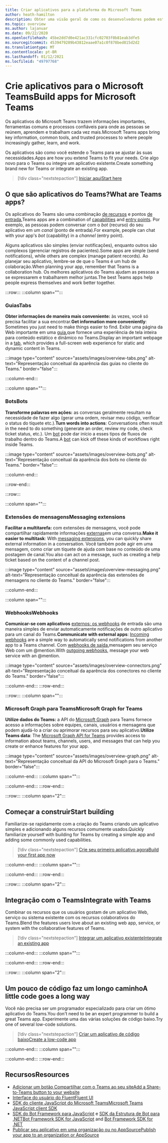```yaml
---
title: Criar aplicativos para a plataforma do Microsoft Teams
author: heath-hamilton
description: Obter uma visão geral de como os desenvolvedores podem estender os recursos do Microsoft Teams com aplicativos personalizados.
ms.topic: overview
ms.author: lajanuar
ms.date: 09/22/2020
ms.openlocfilehash: 45be2dd7d0e421ac331cfc02703f0b81eab3dfe5
ms.sourcegitcommit: 4539479289b43812eaae07a1c0f878bed815d2d2
ms.translationtype: MT
ms.contentlocale: pt-BR
ms.lasthandoff: 01/12/2021
ms.locfileid: "49797768"
---
```

# <a name="build-apps-for-microsoft-teams"></a><span data-ttu-id="828c8-103">Crie aplicativos para o Microsoft Teams</span><span class="sxs-lookup"><span data-stu-id="828c8-103">Build apps for Microsoft Teams</span></span>

<span data-ttu-id="828c8-104">Os aplicativos do Microsoft Teams trazem informações importantes, ferramentas comuns e processos confiáveis para onde as pessoas se reúnem, aprendem e trabalham cada vez mais.</span><span class="sxs-lookup"><span data-stu-id="828c8-104">Microsoft Teams apps bring key information, common tools, and trusted processes to where people increasingly gather, learn, and work.</span></span>

<span data-ttu-id="828c8-105">Os aplicativos são como você estende o Teams para se ajustar às suas necessidades.</span><span class="sxs-lookup"><span data-stu-id="828c8-105">Apps are how you extend Teams to fit your needs.</span></span> <span data-ttu-id="828c8-106">Crie algo novo para o Teams ou integre um aplicativo existente.</span><span class="sxs-lookup"><span data-stu-id="828c8-106">Create something brand new for Teams or integrate an existing app.</span></span>

> [!div class="nextstepaction"]
> [<span data-ttu-id="828c8-107">Iniciar aqui</span><span class="sxs-lookup"><span data-stu-id="828c8-107">Start here</span></span>](build-your-first-app/build-first-app-overview.md)

## <a name="what-are-teams-apps"></a><span data-ttu-id="828c8-108">O que são aplicativos do Teams?</span><span class="sxs-lookup"><span data-stu-id="828c8-108">What are Teams apps?</span></span>

<span data-ttu-id="828c8-109">Os aplicativos do Teams são uma combinação [de recursos](concepts/capabilities-overview.md) e pontos [de entrada.](concepts/extensibility-points.md)</span><span class="sxs-lookup"><span data-stu-id="828c8-109">Teams apps are a combination of [capabilities](concepts/capabilities-overview.md) and [entry points](concepts/extensibility-points.md).</span></span> <span data-ttu-id="828c8-110">Por exemplo, as pessoas podem conversar com o *bot* (recurso) do seu aplicativo em um *canal* (ponto de entrada).</span><span class="sxs-lookup"><span data-stu-id="828c8-110">For example, people can chat with your app's *bot* (capability) in a *channel* (entry point).</span></span>

<span data-ttu-id="828c8-111">Alguns aplicativos são simples (enviar notificações), enquanto outros são complexos (gerenciar registros de pacientes).</span><span class="sxs-lookup"><span data-stu-id="828c8-111">Some apps are simple (send notifications), while others are complex (manage patient records).</span></span> <span data-ttu-id="828c8-112">Ao planejar seu aplicativo, lembre-se de que o Teams é um hub de colaboração.</span><span class="sxs-lookup"><span data-stu-id="828c8-112">When planning your app, remember that Teams is a collaboration hub.</span></span> <span data-ttu-id="828c8-113">Os melhores aplicativos do Teams ajudam as pessoas a se expressarem e trabalharem melhor juntas.</span><span class="sxs-lookup"><span data-stu-id="828c8-113">The best Teams apps help people express themselves and work better together.</span></span>

:::row:::
   :::column span="":::

### <a name="tabs"></a><span data-ttu-id="828c8-114">Guias</span><span class="sxs-lookup"><span data-stu-id="828c8-114">Tabs</span></span>

<span data-ttu-id="828c8-115">**Obter informações de maneira mais conveniente:** às vezes, você só precisa facilitar a sua encontrar.</span><span class="sxs-lookup"><span data-stu-id="828c8-115">**Get information more conveniently**: Sometimes you just need to make things easier to find.</span></span> <span data-ttu-id="828c8-116">Exibir uma página da Web importante em uma [guia,](tabs/what-are-tabs.md)que fornece uma experiência de tela inteira para conteúdo estático e dinâmico no Teams.</span><span class="sxs-lookup"><span data-stu-id="828c8-116">Display an important webpage in a [tab](tabs/what-are-tabs.md), which provides a full-screen web experience for static and dynamic content in Teams.</span></span>

:::image type="content" source="assets/images/overview-tabs.png" alt-text="Representação conceitual da aparência das guias no cliente do Teams." border="false":::

   :::column-end:::

   :::column span="":::

### <a name="bots"></a><span data-ttu-id="828c8-118">Bots</span><span class="sxs-lookup"><span data-stu-id="828c8-118">Bots</span></span>

<span data-ttu-id="828c8-119">**Transforme palavras em ações:** as conversas geralmente resultam na necessidade de fazer algo (gerar uma ordem, revisar meu código, verificar o status do tíquete etc.).</span><span class="sxs-lookup"><span data-stu-id="828c8-119">**Turn words into actions**: Conversations often result in the need to do something (generate an order, review my code, check ticket status, etc.).</span></span> <span data-ttu-id="828c8-120">Um [bot](bots/what-are-bots.md) pode dar início a esses tipos de fluxos de trabalho dentro do Teams.</span><span class="sxs-lookup"><span data-stu-id="828c8-120">A [bot](bots/what-are-bots.md) can kick off these kinds of workflows right inside Teams.</span></span>

:::image type="content" source="assets/images/overview-bots.png" alt-text="Representação conceitual da aparência dos bots no cliente do Teams." border="false":::

   :::column-end:::

:::row-end:::

:::row:::

   :::column span="":::

### <a name="messaging-extensions"></a><span data-ttu-id="828c8-122">Extensões de mensagens</span><span class="sxs-lookup"><span data-stu-id="828c8-122">Messaging extensions</span></span>

<span data-ttu-id="828c8-123">**Facilitar a multitarefa:** com extensões de mensagens, você pode compartilhar rapidamente informações [externas](messaging-extensions/what-are-messaging-extensions.md)em uma conversa.</span><span class="sxs-lookup"><span data-stu-id="828c8-123">**Make it easier to multitask**: With [messaging extensions](messaging-extensions/what-are-messaging-extensions.md), you can quickly share external information in a conversation.</span></span> <span data-ttu-id="828c8-124">Você também pode agir em uma mensagem, como criar um tíquete de ajuda com base no conteúdo de uma postagem de canal.</span><span class="sxs-lookup"><span data-stu-id="828c8-124">You also can act on a message, such as creating a help ticket based on the content of a channel post.</span></span>

:::image type="content" source="assets\images\overview-messaging.png" alt-text="Representação conceitual da aparência das extensões de mensagens no cliente do Teams." border="false":::

   :::column-end:::

   :::column span="":::

### <a name="webhooks"></a><span data-ttu-id="828c8-126">Webhooks</span><span class="sxs-lookup"><span data-stu-id="828c8-126">Webhooks</span></span>

<span data-ttu-id="828c8-127">**Comunicar-se com aplicativos** [externos: os webhooks](webhooks-and-connectors/what-are-webhooks-and-connectors.md#incoming-webhooks) de entrada são uma maneira simples de enviar automaticamente notificações de outro aplicativo para um canal do Teams.</span><span class="sxs-lookup"><span data-stu-id="828c8-127">**Communicate with external apps**: [Incoming webhooks](webhooks-and-connectors/what-are-webhooks-and-connectors.md#incoming-webhooks) are a simple way to automatically send notifications from another app to a Teams channel.</span></span> <span data-ttu-id="828c8-128">Com [webhooks de saída,](webhooks-and-connectors/what-are-webhooks-and-connectors.md#outgoing-webhooks)mensagem seu serviço Web com um @mention.</span><span class="sxs-lookup"><span data-stu-id="828c8-128">With [outgoing webhooks](webhooks-and-connectors/what-are-webhooks-and-connectors.md#outgoing-webhooks), message your web service with an @mention.</span></span>

:::image type="content" source="assets/images/overview-connectors.png" alt-text="Representação conceitual da aparência dos conectores no cliente do Teams." border="false":::

   :::column-end:::
:::row-end:::

:::row:::
   :::column span="":::

### <a name="microsoft-graph-for-teams"></a><span data-ttu-id="828c8-130">Microsoft Graph para Teams</span><span class="sxs-lookup"><span data-stu-id="828c8-130">Microsoft Graph for Teams</span></span>

<span data-ttu-id="828c8-131">**Utilize dados do Teams:** a API do [Microsoft Graph](https://docs.microsoft.com/graph/teams-concept-overview) para Teams fornece acesso a informações sobre equipes, canais, usuários e mensagens que podem ajudá-lo a criar ou aprimorar recursos para seu aplicativo.</span><span class="sxs-lookup"><span data-stu-id="828c8-131">**Utilize Teams data**: The [Microsoft Graph API for Teams](https://docs.microsoft.com/graph/teams-concept-overview) provides access to information about teams, channels, users, and messages that can help you create or enhance features for your app.</span></span>

:::image type="content" source="assets/images/overview-graph.png" alt-text="Representação conceitual da API do Microsoft Graph para o Teams." border="false":::

   :::column-end:::
   :::column span="":::

   :::column-end:::
:::row-end:::

:::row:::
   :::column span="2":::

## <a name="start-building"></a><span data-ttu-id="828c8-133">Começar a construir</span><span class="sxs-lookup"><span data-stu-id="828c8-133">Start building</span></span>

   <span data-ttu-id="828c8-134">Familiarize-se rapidamente com a criação do Teams criando um aplicativo simples e adicionando alguns recursos comumente usados.</span><span class="sxs-lookup"><span data-stu-id="828c8-134">Quickly familiarize yourself with building for Teams by creating a simple app and adding some commonly used capabilities.</span></span>

   > [!div class="nextstepaction"]
   > [<span data-ttu-id="828c8-135">Crie seu primeiro aplicativo agora</span><span class="sxs-lookup"><span data-stu-id="828c8-135">Build your first app now</span></span>](build-your-first-app/build-first-app-overview.md)

   :::column-end:::
   :::column span="":::

   :::column-end:::
:::row-end:::

:::row:::
   :::column span="2":::

## <a name="integrate-with-teams"></a><span data-ttu-id="828c8-136">Integração com o Teams</span><span class="sxs-lookup"><span data-stu-id="828c8-136">Integrate with Teams</span></span>

   <span data-ttu-id="828c8-137">Combinar os recursos que os usuários gostam de um aplicativo Web, serviço ou sistema existente com os recursos colaborativos do Teams.</span><span class="sxs-lookup"><span data-stu-id="828c8-137">Blend the features users love about an existing web app, service, or system with the collaborative features of Teams.</span></span>

   > [!div class="nextstepaction"]
   > [<span data-ttu-id="828c8-138">Integrar um aplicativo existente</span><span class="sxs-lookup"><span data-stu-id="828c8-138">Integrate an existing app</span></span>](samples/integrating-web-apps.md)

   :::column-end:::
   :::column span="":::

   :::column-end:::
:::row-end:::

:::row:::
   :::column span="2":::

## <a name="a-little-code-goes-a-long-way"></a><span data-ttu-id="828c8-139">Um pouco de código faz um longo caminho</span><span class="sxs-lookup"><span data-stu-id="828c8-139">A little code goes a long way</span></span>

   <span data-ttu-id="828c8-140">Você não precisa ser um programador especializado para criar um ótimo aplicativo do Teams.</span><span class="sxs-lookup"><span data-stu-id="828c8-140">You don't need to be an expert programmer to build a great Teams app.</span></span> <span data-ttu-id="828c8-141">Experimente uma das várias soluções de código baixo.</span><span class="sxs-lookup"><span data-stu-id="828c8-141">Try one of several low-code solutions.</span></span>

   > [!div class="nextstepaction"]
   > [<span data-ttu-id="828c8-142">Criar um aplicativo de código baixo</span><span class="sxs-lookup"><span data-stu-id="828c8-142">Create a low-code app</span></span>](samples/teams-low-code-solutions.md)

   :::column-end:::
   :::column span="":::

   :::column-end:::
:::row-end:::

## <a name="resources"></a><span data-ttu-id="828c8-143">Recursos</span><span class="sxs-lookup"><span data-stu-id="828c8-143">Resources</span></span>

* [<span data-ttu-id="828c8-144">Adicionar um botão Compartilhar com o Teams ao seu site</span><span class="sxs-lookup"><span data-stu-id="828c8-144">Add a Share-to-Teams button to your website</span></span>](concepts/build-and-test/share-to-teams.md)
* <span data-ttu-id="828c8-145"><a href="https://fluentsite.z22.web.core.windows.net/" target="_blank">Interface do usuário do Fluent</a></span><span class="sxs-lookup"><span data-stu-id="828c8-145"><a href="https://fluentsite.z22.web.core.windows.net/" target="_blank">Fluent UI</a></span></span>
* [<span data-ttu-id="828c8-146">SDK do cliente JavaScript do Microsoft Teams</span><span class="sxs-lookup"><span data-stu-id="828c8-146">Microsoft Teams JavaScript client SDK</span></span>](https://docs.microsoft.com/javascript/api/@microsoft/teams-js/?view=msteams-client-js-latest&preserve-view=true)
* <span data-ttu-id="828c8-147">[SDK do Bot Framework para JavaScript](https://github.com/Microsoft/botbuilder-js) e [SDK da Estrutura de Bot para .NET](https://github.com/Microsoft/botbuilder-dotnet/)</span><span class="sxs-lookup"><span data-stu-id="828c8-147">[Bot Framework SDK for JavaScript](https://github.com/Microsoft/botbuilder-js) and [Bot Framework SDK for .NET](https://github.com/Microsoft/botbuilder-dotnet/)</span></span>
* [<span data-ttu-id="828c8-148">Publicar seu aplicativo em uma organização ou no AppSource</span><span class="sxs-lookup"><span data-stu-id="828c8-148">Publish your app to an organization or AppSource</span></span>](concepts/deploy-and-publish/overview.md)
